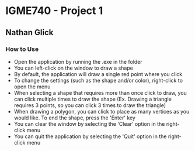 # IGME740 - Project 1
## Nathan Glick

### How to Use
+ Open the application by running the .exe in the folder
+ You can left-click on the window to draw a shape
+ By default, the application will draw a single red point where you click
+ To change the settings (such as the shape and/or color), right-click to open the menu
+ When selecting a shape that requires more than once click to draw, you can click multiple times to draw the shape (Ex. Drawing a triangle requires 3 points, so you can click 3 times to draw the triangle)
+ When drawing a polygon, you can click to place as many vertices as you would like. To end the shape, press the 'Enter' key
+ You can clear the window by selecting the 'Clear' option in the right-click menu
+ You can quit the application by selecting the 'Quit' option in the right-click menu